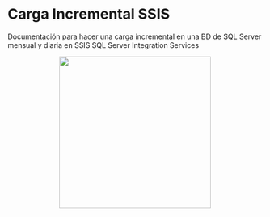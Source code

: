 # Carga Incremental SSIS
Documentación para hacer una carga incremental en una BD de SQL Server mensual y diaria en SSIS SQL Server Integration Services


<p align="center">
<img src=""  height=300>
</p>
